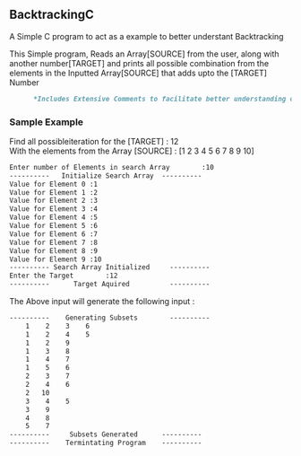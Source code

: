## BacktrackingC
A Simple C program to act as a example to better understant Backtracking

This Simple program, Reads an Array[SOURCE] from the user, along with another number[TARGET]
and prints all possible combination from the elements in the Inputted Array[SOURCE]
that adds upto the [TARGET] Number

```markdown
      *Includes Extensive Comments to facilitate better understanding of code
```
### Sample Example
Find all possibleiteration for the [TARGET] : 12 <br />
With the elements from the Array [SOURCE]   : [1 2 3 4 5 6 7 8 9 10]<br />

```markdown
Enter number of Elements in search Array        :10
----------   Initialize Search Array  ----------
Value for Element 0 :1
Value for Element 1 :2
Value for Element 2 :3
Value for Element 3 :4
Value for Element 4 :5
Value for Element 5 :6
Value for Element 6 :7
Value for Element 7 :8
Value for Element 8 :9
Value for Element 9 :10
---------- Search Array Initialized     ----------
Enter the Target        :12
----------      Target Aquired          ----------
```
The Above input will generate the following input    :
```markdown
----------    Generating Subsets        ----------
    1    2    3    6
    1    2    4    5
    1    2    9
    1    3    8
    1    4    7
    1    5    6
    2    3    7
    2    4    6
    2   10
    3    4    5
    3    9
    4    8
    5    7
----------     Subsets Generated      ----------
----------    Termintating Program    ----------
```
